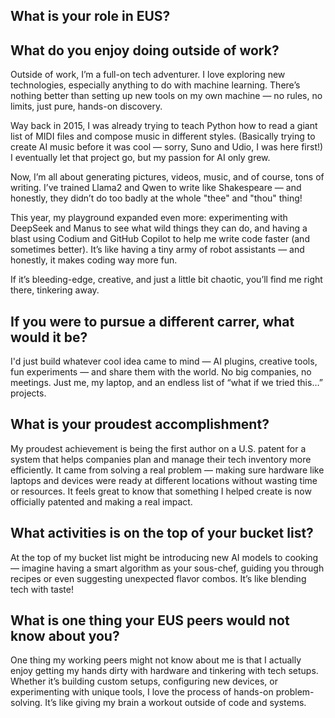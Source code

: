 ## What is your role in EUS?

## What do you enjoy doing outside of work?
Outside of work, I’m a full-on tech adventurer. I love exploring new technologies, especially anything to do with machine learning. There’s nothing better than setting up new tools on my own machine — no rules, no limits, just pure, hands-on discovery.

Way back in 2015, I was already trying to teach Python how to read a giant list of MIDI files and compose music in different styles. (Basically trying to create AI music before it was cool — sorry, Suno and Udio, I was here first!) I eventually let that project go, but my passion for AI only grew.

Now, I’m all about generating pictures, videos, music, and of course, tons of writing. I’ve trained Llama2 and Qwen to write like Shakespeare — and honestly, they didn’t do too badly at the whole "thee" and "thou" thing!

This year, my playground expanded even more: experimenting with DeepSeek and Manus to see what wild things they can do, and having a blast using Codium and GitHub Copilot to help me write code faster (and sometimes better). It’s like having a tiny army of robot assistants — and honestly, it makes coding way more fun.

If it’s bleeding-edge, creative, and just a little bit chaotic, you’ll find me right there, tinkering away.
## If you were to pursue a different carrer, what would it be?
I'd just build whatever cool idea came to mind — AI plugins, creative tools, fun experiments — and share them with the world. No big companies, no meetings. Just me, my laptop, and an endless list of “what if we tried this…” projects.
## What is your proudest accomplishment?
My proudest achievement is being the first author on a U.S. patent for a system that helps companies plan and manage their tech inventory more efficiently. It came from solving a real problem — making sure hardware like laptops and devices were ready at different locations without wasting time or resources. It feels great to know that something I helped create is now officially patented and making a real impact.
## What activities is on the top of your bucket list?
At the top of my bucket list might be introducing new AI models to cooking — imagine having a smart algorithm as your sous-chef, guiding you through recipes or even suggesting unexpected flavor combos. It’s like blending tech with taste!
## What is one thing your EUS peers would not know about you?
One thing my working peers might not know about me is that I actually enjoy getting my hands dirty with hardware and tinkering with tech setups. Whether it’s building custom setups, configuring new devices, or experimenting with unique tools, I love the process of hands-on problem-solving. It’s like giving my brain a workout outside of code and systems.
